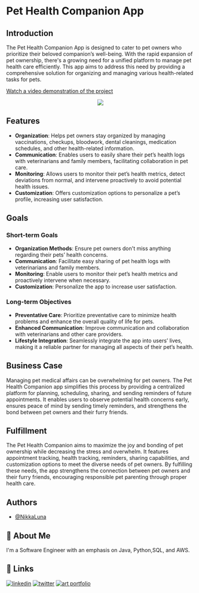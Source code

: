 # Pet Health Companion App


## Introduction

The Pet Health Companion App is designed to cater to pet owners who prioritize their beloved companion’s well-being. With the rapid expansion of pet ownership, there's a growing need for a unified platform to manage pet health care efficiently. This app aims to address this need by providing a comprehensive solution for organizing and managing various health-related tasks for pets.

[Watch a video demonstration of the project](https://youtu.be/DzeBmGI4DZ0)


<div style="text-align: center;">
  <img src="https://github.com/NikkaLuna/Pet_Health_Companion_Android_App/assets/94496219/2036bf43-8251-4f14-8439-3b93384fce4f">
</div>


## Features

- **Organization**: Helps pet owners stay organized by managing vaccinations, checkups, bloodwork, dental cleanings, medication schedules, and other health-related information.
- **Communication**: Enables users to easily share their pet’s health logs with veterinarians and family members, facilitating collaboration in pet care.
- **Monitoring**: Allows users to monitor their pet’s health metrics, detect deviations from normal, and intervene proactively to avoid potential health issues.
- **Customization**: Offers customization options to personalize a pet’s profile, increasing user satisfaction.

## Goals

### Short-term Goals

- **Organization Methods**: Ensure pet owners don't miss anything regarding their pets’ health concerns.
- **Communication**: Facilitate easy sharing of pet health logs with veterinarians and family members.
- **Monitoring**: Enable users to monitor their pet’s health metrics and proactively intervene when necessary.
- **Customization**: Personalize the app to increase user satisfaction.

### Long-term Objectives

- **Preventative Care**: Prioritize preventative care to minimize health problems and enhance the overall quality of life for pets.
- **Enhanced Communication**: Improve communication and collaboration with veterinarians and other care providers.
- **Lifestyle Integration**: Seamlessly integrate the app into users’ lives, making it a reliable partner for managing all aspects of their pet’s health.

## Business Case

Managing pet medical affairs can be overwhelming for pet owners. The Pet Health Companion app simplifies this process by providing a centralized platform for planning, scheduling, sharing, and sending reminders of future appointments. It enables users to observe potential health concerns early, ensures peace of mind by sending timely reminders, and strengthens the bond between pet owners and their furry friends.

## Fulfillment

The Pet Health Companion aims to maximize the joy and bonding of pet ownership while decreasing the stress and overwhelm. It features appointment tracking, health tracking, reminders, sharing capabilities, and customization options to meet the diverse needs of pet owners. By fulfilling these needs, the app strengthens the connection between pet owners and their furry friends, encouraging responsible pet parenting through proper health care.

## Authors

- [@NikkaLuna](https://github.com/NikkaLuna)


## 🚀 About Me
I'm a Software Engineer with an emphasis on Java, Python,SQL, and AWS.  


## 🔗 Links
[![linkedin](https://img.shields.io/badge/linkedin-0A66C2?style=for-the-badge&logo=linkedin&logoColor=white)](https://www.linkedin.com/in/andrea-hayes-msml/)
[![twitter](https://img.shields.io/badge/twitter-1DA1F2?style=for-the-badge&logo=twitter&logoColor=white)](https://twitter.com/AHayes_Ninja_)
[![art portfolio](https://img.shields.io/badge/my_art-888?style=for-the-badge&logo=ko-fi&logoColor=white)](https://andreachristinehayes.wixsite.com/andreahayesart/)

